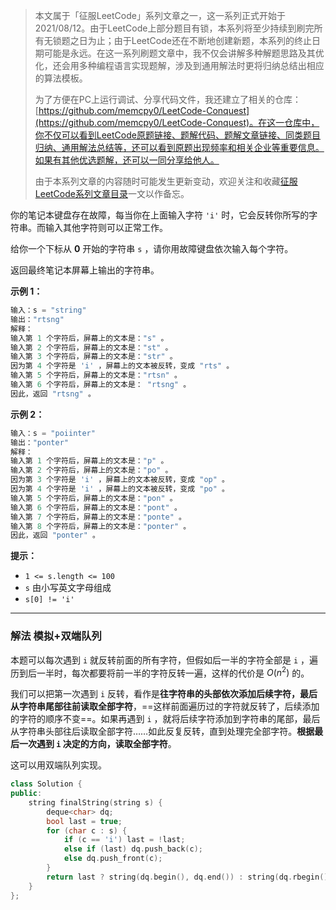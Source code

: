 > 本文属于「征服LeetCode」系列文章之一，这一系列正式开始于2021/08/12。由于LeetCode上部分题目有锁，本系列将至少持续到刷完所有无锁题之日为止；由于LeetCode还在不断地创建新题，本系列的终止日期可能是永远。在这一系列刷题文章中，我不仅会讲解多种解题思路及其优化，还会用多种编程语言实现题解，涉及到通用解法时更将归纳总结出相应的算法模板。
> <b></b>
> 
> 为了方便在PC上运行调试、分享代码文件，我还建立了相关的仓库：[https://github.com/memcpy0/LeetCode-Conquest](https://github.com/memcpy0/LeetCode-Conquest)。在这一仓库中，你不仅可以看到LeetCode原题链接、题解代码、题解文章链接、同类题目归纳、通用解法总结等，还可以看到原题出现频率和相关企业等重要信息。如果有其他优选题解，还可以一同分享给他人。
> <b></b>
> 
> 由于本系列文章的内容随时可能发生更新变动，欢迎关注和收藏[征服LeetCode系列文章目录](https://memcpy0.blog.csdn.net/article/details/119656559)一文以作备忘。

你的笔记本键盘存在故障，每当你在上面输入字符 `'i'` 时，它会反转你所写的字符串。而输入其他字符则可以正常工作。

给你一个下标从 **0** 开始的字符串 `s` ，请你用故障键盘依次输入每个字符。

返回最终笔记本屏幕上输出的字符串。

**示例 1：**
```java
输入：s = "string"
输出："rtsng"
解释：
输入第 1 个字符后，屏幕上的文本是："s" 。
输入第 2 个字符后，屏幕上的文本是："st" 。
输入第 3 个字符后，屏幕上的文本是："str" 。
因为第 4 个字符是 'i' ，屏幕上的文本被反转，变成 "rts" 。
输入第 5 个字符后，屏幕上的文本是："rtsn" 。
输入第 6 个字符后，屏幕上的文本是： "rtsng" 。
因此，返回 "rtsng" 。
```
**示例 2：**
```java
输入：s = "poiinter"
输出："ponter"
解释：
输入第 1 个字符后，屏幕上的文本是："p" 。
输入第 2 个字符后，屏幕上的文本是："po" 。
因为第 3 个字符是 'i' ，屏幕上的文本被反转，变成 "op" 。
因为第 4 个字符是 'i' ，屏幕上的文本被反转，变成 "po" 。
输入第 5 个字符后，屏幕上的文本是："pon" 。
输入第 6 个字符后，屏幕上的文本是："pont" 。
输入第 7 个字符后，屏幕上的文本是："ponte" 。
输入第 8 个字符后，屏幕上的文本是："ponter" 。
因此，返回 "ponter" 。
```
**提示：**
- `1 <= s.length <= 100`
- `s` 由小写英文字母组成
- `s[0] != 'i'`

---
### 解法 模拟+双端队列
本题可以每次遇到 `i` 就反转前面的所有字符，但假如后一半的字符全部是 `i` ，遍历到后一半时，每次都要将前一半的字符反转一遍，这样的代价是 $O(n^2)$ 的。

我们可以把第一次遇到 `i` 反转，看作是**往字符串的头部依次添加后续字符，最后从字符串尾部往前读取全部字符**，==这样前面遍历过的字符就反转了，后续添加的字符的顺序不变==。如果再遇到 `i` ，就将后续字符添加到字符串的尾部，最后从字符串头部往后读取全部字符……如此反复反转，直到处理完全部字符。**根据最后一次遇到 `i` 决定的方向，读取全部字符**。

这可以用双端队列实现。
```cpp
class Solution {
public:
    string finalString(string s) {
        deque<char> dq;
        bool last = true;
        for (char c : s) {
            if (c == 'i') last = !last;
            else if (last) dq.push_back(c);
            else dq.push_front(c);
        }
        return last ? string(dq.begin(), dq.end()) : string(dq.rbegin(), dq.rend());
    }
};
```